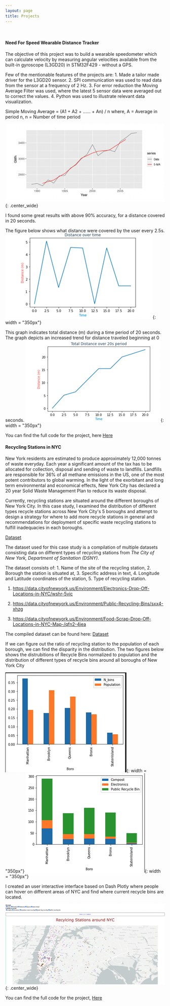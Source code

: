 ```yaml
---
layout: page
title: Projects
---
```


<br/>

#### Need For Speed Wearable Distance Tracker

<p> The objective of this project was to build a wearable speedometer which can calculate velocity by measuring angular velocities available
from the built-in gyroscope (L3GD20) in STM32F429 - without a GPS.</p>

Few of the mentionable features of the projects are: 1. Made a tailor made driver for the L3GD20 sensor. 2. SPI communication was used to read data from the sensor at a frequency of 2 Hz. 
3. For error reduction the Moving Average Filter was used, where the latest 5 sensor data were averaged out to correct the values.
4. Python was used to illustrate relevant data visualization.


Simple Moving Average = (A1 + A2 + …… + An) / n
where, A = Average in period n, n  = Number of time period

![Moving_Average](/assets/img/MovingAv.png){: .center_wide}

I found some great results with above 90% accuracy, for a distance covered in 20 seconds.

The figure below shows what distance were covered by the user every 2.5s.
![Step_Distance](/assets/img/RTES_StepDist.png){: width = "350px"}

This graph indicates total distance (m) during a time period of 20 seconds. The graph depicts an increased trend for distance traveled beginning at 0 seconds.
![Final_Distance](/assets/img/RTES_20s.png){: width = "350px"}

You can find the full code for the project, here [Here](https://github.com/srsyed2/RealTimeEmbeddedSystems)


#### Recycling Stations in NYC

<p>New York residents are estimated to produce approximately 12,000 tonnes of waste everyday. Each year a significant amount of the tax has to be allocated for collection, disposal and sending of waste to landfills. Landfills are responsible for 36% of all methane emissions in the US, one of the most potent contributors to global warming. In the light of the exorbitant and long term environmental and economical effects, New York City has declared a 20 year Solid Waste Management Plan to reduce its waste disposal.</p>

<p>Currently, recycling stations are situated around the different boroughs of New York City. In this case study, I examined the distribution of different types recycle stations across New York City's 5 boroughs and attempt to design a strategy for where to add more recycle stations in general and recommendations for deployment of specific waste recycling stations to fulfill inadequacies in each boroughs.</p>

<u>Dataset</u>

The dataset used for this case study is a compilation of multiple datasets consisting data on different types of recycling stations from *The City of New York, Department of Sanitation (DSNY)*.

The dataset consists of: 1. Name of the site of the recycling station, 2. Borough the station is situated at, 3. Specific address in text, 4. Longitude and Latitude coordinates of the station,    5. Type of recycling station.

1. https://data.cityofnewyork.us/Environment/Electronics-Drop-Off-Locations-in-NYC/wshr-5vic

2. https://data.cityofnewyork.us/Environment/Public-Recycling-Bins/sxx4-xhzg

3. https://data.cityofnewyork.us/Environment/Food-Scrap-Drop-Off-Locations-in-NYC-Map-/qfn2-4jea

The compiled dataset can be found here: [Dataset](shorturl.at/xyJMQ)

<p> If we can figure out the ratio of recycling station to the population of each borough, we can find the disparity in the distribution. The two figures below shows the distrubitions of Recycle Bins normalized to population and the distribution of different types of recycle bins around all boroughs of New York City 

![PopToBins](/assets/img/RecBin_PopToBin.png){: width = "350px"} ![TypeDistribution](/assets/img/RecBin_TypeDis.png){: width = "350px"} </p>
</p>
I created an user interactive interface based on Dash Plotly where people can hover on different areas of NYC and find where current recycle bins are located.

![PopToBins](/assets/img/RecBin_Disp.png){: .center_wide} 

You can find the full code for the project, [Here](https://github.com/srsyed2/RecycleStationsNYC/blob/main/Final_Project_SyedSalmanN13866121.ipynb)




<!-- .png
![Drag System](../img/drag_system.png){: .center : width="80%" !important}
![Apogee Prediction](../img/apogee.png){: .center : width="40%"}
 -->



